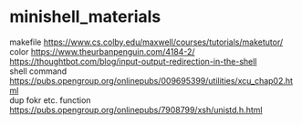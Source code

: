 # minishell_materials

makefile https://www.cs.colby.edu/maxwell/courses/tutorials/maketutor/ <br />
color https://www.theurbanpenguin.com/4184-2/<br />
https://thoughtbot.com/blog/input-output-redirection-in-the-shell <br />
shell command https://pubs.opengroup.org/onlinepubs/009695399/utilities/xcu_chap02.html <br />
dup fokr etc. function https://pubs.opengroup.org/onlinepubs/7908799/xsh/unistd.h.html
